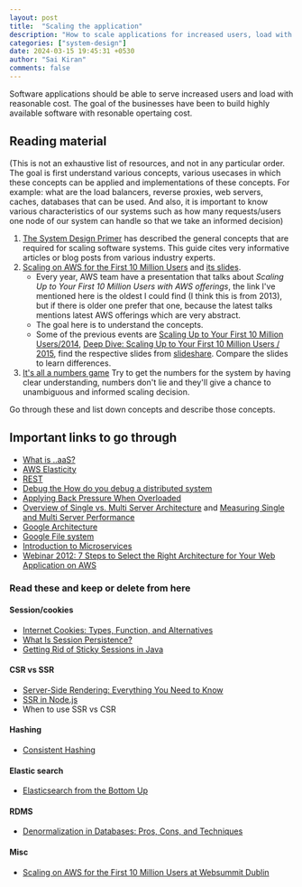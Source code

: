 ```yaml
---
layout: post
title:  "Scaling the application"
description: "How to scale applications for increased users, load with cost effectiveness"
categories: ["system-design"]
date: 2024-03-15 19:45:31 +0530
author: "Sai Kiran"
comments: false
---
```


Software applications should be able to serve increased users and load with reasonable cost. The goal of the businesses have been to build highly available software with resonable opertaing cost. 

## Reading material
(This is not an exhaustive list of resources, and not in any particular order. The goal is first understand various concepts, various usecases in which these concepts can be applied and implementations of these concepts. For example: what are the load balancers, reverse proxies, web servers, caches, databases that can be used. And also, it is important to know various characteristics of our systems such as how many requests/users one node of our system can handle so that we take an informed decision)
1. [The System Design Primer](https://github.com/donnemartin/system-design-primer/blob/master/README.md) has described the general concepts that are required for scaling software systems. This guide cites very informative articles or blog posts from various industry experts.
2. [Scaling on AWS for the First 10 Million Users](https://www.youtube.com/watch?v=LbiPMKDNdvY) and [its slides](https://www.slideshare.net/AmazonWebServices/scaling-on-aws-for-the-first-10-million-users-at-websummit-dublin-41845658?from_search=9). 
   - Every year, AWS team have a presentation that talks about _Scaling Up to Your First 10 Million Users with AWS offerings_, the link I've mentioned here is the oldest I could find (I think this is from 2013), but if there is older one prefer that one, because the latest talks mentions latest AWS offerings which are very abstract. 
   - The goal here is to understand the concepts.
   - Some of the previous events are [Scaling Up to Your First 10 Million Users/2014](https://www.youtube.com/watch?v=ccojvcQq858), [Deep Dive: Scaling Up to Your First 10 Million Users / 2015](https://www.youtube.com/watch?v=KulMgJnMLsw), find the respective slides from [slideshare](https://www.slideshare.net/search?utf8=%E2%9C%93&searchfrom=header&q=+Scaling+on+AWS+for+the+First+10+Million+Users+). Compare the slides to learn differences.
3. [It's all a numbers game](https://www.youtube.com/watch?v=1KRYH75wgy4) Try to get the numbers for the system by having clear understanding, numbers don't lie and they'll give a chance to unambiguous and informed scaling decision.

Go through these and list down concepts and describe those concepts.

## Important links to go through
- [What is ..aaS?](https://web.archive.org/web/20190327064546/http://www.lecloud.net/post/11380869305/what-is-aas)
- [AWS Elasticity](https://wa.aws.amazon.com/wat.concept.elasticity.en.html)
- [REST](https://restcookbook.com/Basics/hateoas/)
- [Debug the How do you debug a distributed system]( https://www.linkedin.com/advice/0/how-do-you-debug-distributed-system-multiple)
- [Applying Back Pressure When Overloaded](https://mechanical-sympathy.blogspot.com/2012/05/apply-back-pressure-when-overloaded.html)
- [Overview of Single vs. Multi Server Architecture](https://lethain.com/overview-of-single-vs-multi-server-architecture/) and [Measuring Single and Multi Server Performance](https://lethain.com/measuring-server-performance-single-vs-multi/)
- [Google Architecture](https://highscalability.com/google-architecture/)
- [Google File system](https://research.google/pubs/the-google-file-system/)
- [Introduction to Microservices]( https://www.nginx.com/blog/introduction-to-microservices/)
- [Webinar 2012: 7 Steps to Select the Right Architecture for Your Web Application on AWS](https://www.youtube.com/watch?v=Ypwi1Ics91Y)
### Read these and keep or delete from here
#### Session/cookies
- [Internet Cookies: Types, Function, and Alternatives](https://timesinternet.in/blog/types-of-internet-cookies-and-their-alternatives/)
- [What Is Session Persistence?](https://www.nginx.com/resources/glossary/session-persistence/)
- [Getting Rid of Sticky Sessions in Java](https://www.couchbase.com/blog/sticky-sessions/)
#### CSR vs SSR
- [Server-Side Rendering: Everything You Need to Know]( https://www.cloudbees.com/blog/server-side-rendering)
- [SSR in Node.js](https://blog.bitsrc.io/demystifying-server-side-rendering-lets-build-our-own-ssr-server-with-node-js-c88c6c1e949d)
- When to use SSR vs CSR
#### Hashing
- [Consistent Hashing]( https://www.paperplanes.de/2011/12/9/the-magic-of-consistent-hashing.html)
#### Elastic search
- [Elasticsearch from the Bottom Up](https://www.elastic.co/blog/found-elasticsearch-from-the-bottom-up)
#### RDMS
- [Denormalization in Databases: Pros, Cons, and Techniques](https://blog.invgate.com/denormalization-in-databases)
#### Misc
- [Scaling on AWS for the First 10 Million Users at Websummit Dublin](https://www.slideshare.net/AmazonWebServices/scaling-on-aws-for-the-first-10-million-users-at-websummit-dublin-41845658?from_search=9)
